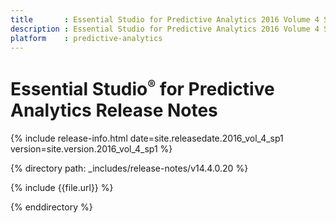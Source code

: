 ```yaml
---
title       : Essential Studio for Predictive Analytics 2016 Volume 4 Service Pack 1 Release Notes
description : Essential Studio for Predictive Analytics 2016 Volume 4 Service Pack 1 Release Notes
platform    : predictive-analytics
---
```


# Essential Studio<sup style="font-size:70%">&reg;</sup> for Predictive Analytics Release Notes 

{% include release-info.html date=site.releasedate.2016_vol_4_sp1 version=site.version.2016_vol_4_sp1 %} 

{% directory path: _includes/release-notes/v14.4.0.20 %}

{% include {{file.url}} %}

{% enddirectory %}